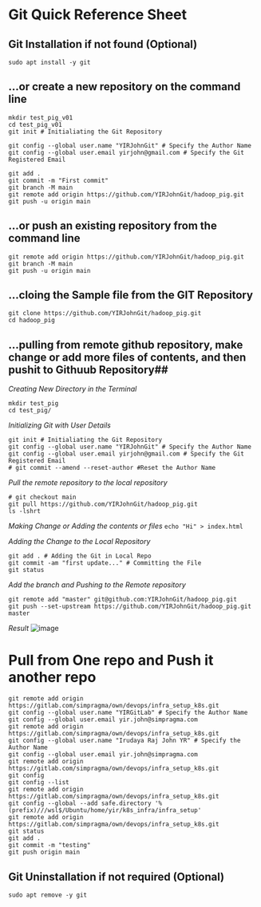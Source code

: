 # Git Quick Reference Sheet #

## Git Installation if not found (Optional) ##
```
sudo apt install -y git 
```

## …or create a new repository on the command line ##
```
mkdir test_pig_v01
cd test_pig_v01
git init # Initialiating the Git Repository

git config --global user.name "YIRJohnGit" # Specify the Author Name
git config --global user.email yirjohn@gmail.com # Specify the Git Registered Email

git add .
git commit -m "First commit"
git branch -M main
git remote add origin https://github.com/YIRJohnGit/hadoop_pig.git
git push -u origin main
```

## ...or push an existing repository from the command line ##
```
git remote add origin https://github.com/YIRJohnGit/hadoop_pig.git
git branch -M main
git push -u origin main
```

## ...cloing the Sample file from the GIT Repository ##
```
git clone https://github.com/YIRJohnGit/hadoop_pig.git
cd hadoop_pig
```

## ...pulling from remote github repository, make change or add more files of contents,  and then pushit to Githuub Repository##

_Creating New Directory in the Terminal_
```
mkdir test_pig
cd test_pig/
```

_Initializing Git with User Details_
```
git init # Initialiating the Git Repository
git config --global user.name "YIRJohnGit" # Specify the Author Name
git config --global user.email yirjohn@gmail.com # Specify the Git Registered Email
# git commit --amend --reset-author #Reset the Author Name
```

_Pull the remote repository to the local repository_
```
# git checkout main
git pull https://github.com/YIRJohnGit/hadoop_pig.git
ls -lshrt
```

_Making Change or Adding the contents or files_
``
echo "Hi" > index.html
``

_Adding the Change to the Local Repository_
```
git add . # Adding the Git in Local Repo
git commit -am "first update..." # Committing the File
git status
```
_Add the branch and Pushing to the Remote repository_
```
git remote add "master" git@github.com:YIRJohnGit/hadoop_pig.git
git push --set-upstream https://github.com/YIRJohnGit/hadoop_pig.git master
```
_Result_ 
![image](https://user-images.githubusercontent.com/111234771/195471429-9e85f615-d1e6-419a-a0cf-19265c23f631.png)

# Pull from One repo and Push it another repo
```
git remote add origin https://gitlab.com/simpragma/own/devops/infra_setup_k8s.git
git config --global user.name "YIRGitLab" # Specify the Author Name
git config --global user.email yir.john@simpragma.com
git remote add origin https://gitlab.com/simpragma/own/devops/infra_setup_k8s.git
git config --global user.name "Irudaya Raj John YR" # Specify the Author Name
git config --global user.email yir.john@simpragma.com
git remote add origin https://gitlab.com/simpragma/own/devops/infra_setup_k8s.git
git config
git config --list
git remote add origin https://gitlab.com/simpragma/own/devops/infra_setup_k8s.git
git config --global --add safe.directory '%(prefix)///wsl$/Ubuntu/home/yir/k8s_infra/infra_setup'    
git remote add origin https://gitlab.com/simpragma/own/devops/infra_setup_k8s.git
git status
git add .
git commit -m "testing"
git push origin main
```

## Git Uninstallation if not required (Optional) ##
```
sudo apt remove -y git 
```
